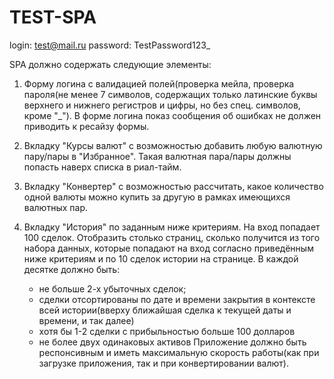 # TEST-SPA

login: test@mail.ru
password: TestPassword123_

SPA должно содержать следующие элементы:
1. Форму логина с валидацией полей(проверка мейла, проверка пароля(не менее 7 символов, содержащих только латинские буквы верхнего и нижнего регистров и цифры, но без спец. символов, кроме "_"). В форме логина показ сообщения об ошибках не должен приводить к ресайзу формы.

2. Вкладку "Курсы валют" с возможностью добавить любую валютную пару/пары в "Избранное". Такая валютная пара/пары должны попасть наверх списка в риал-тайм.

3. Вкладку "Конвертер" с возможностью рассчитать, какое количество одной валюты можно купить за другую в рамках имеющихся валютных пар.

4. Вкладку "История" по заданным ниже критериям.
   На вход попадает 100 сделок. Отобразить столько страниц, сколько получится из того набора данных, которые попадают на вход согласно приведённым ниже критериям и по 10 сделок истории на странице.
   В каждой десятке должно быть:
   - не больше 2-х убыточных сделок;
   - сделки отсортированы по дате и времени закрытия в контексте всей истории(вверху ближайшая сделка к текущей даты и времени, и так далее)
   - хотя бы 1-2 сделки с прибыльностью больше 100 долларов
   - не более двух одинаковых активов
Приложение должно быть респонсивным и иметь максимальную скорость работы(как при загрузке приложения, так и при конвертировании валют).
